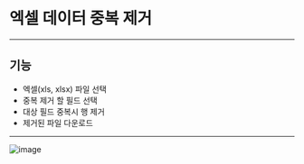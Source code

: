 <h1>엑셀 데이터 중복 제거</h1>

<hr>

<h2>기능</h2>

<ul>
    <li>엑셀(xls, xlsx) 파일 선택</li>
    <li>중복 제거 할 필드 선택</li>
    <li>대상 필드 중복시 행 제거</li>
    <li>제거된 파일 다운로드</li>
</ul>

<hr>

![image](https://github.com/ChoWonJun999/ExcelDataDeduplication/assets/62541405/c306d03f-4766-4538-9bcf-87adc22b1bf1)
